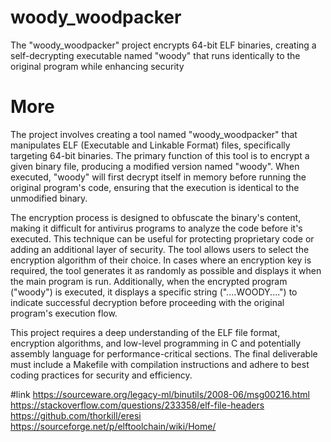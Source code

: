 # woody_woodpacker
The "woody_woodpacker" project encrypts 64-bit ELF binaries, creating a self-decrypting executable named "woody" that runs identically to the original program while enhancing security

# More
The project involves creating a tool named "woody_woodpacker" that manipulates ELF (Executable and Linkable Format) files, specifically targeting 64-bit binaries. The primary function of this tool is to encrypt a given binary file, producing a modified version named "woody". When executed, "woody" will first decrypt itself in memory before running the original program's code, ensuring that the execution is identical to the unmodified binary.

The encryption process is designed to obfuscate the binary's content, making it difficult for antivirus programs to analyze the code before it's executed. This technique can be useful for protecting proprietary code or adding an additional layer of security. The tool allows users to select the encryption algorithm of their choice. In cases where an encryption key is required, the tool generates it as randomly as possible and displays it when the main program is run. Additionally, when the encrypted program ("woody") is executed, it displays a specific string ("....WOODY....") to indicate successful decryption before proceeding with the original program's execution flow.

This project requires a deep understanding of the ELF file format, encryption algorithms, and low-level programming in C and potentially assembly language for performance-critical sections. The final deliverable must include a Makefile with compilation instructions and adhere to best coding practices for security and efficiency.


#link
https://sourceware.org/legacy-ml/binutils/2008-06/msg00216.html
https://stackoverflow.com/questions/233358/elf-file-headers
https://github.com/thorkill/eresi
https://sourceforge.net/p/elftoolchain/wiki/Home/
